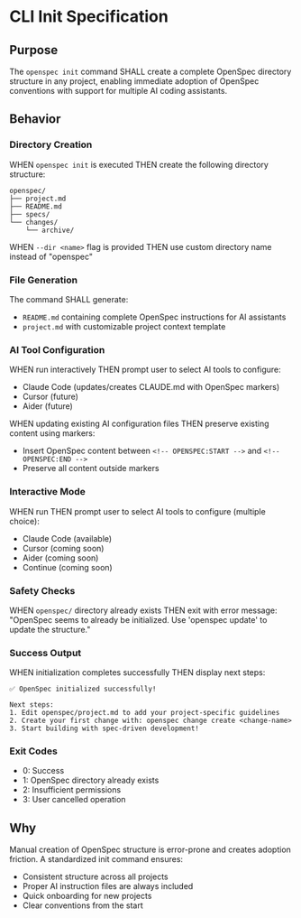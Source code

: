 # CLI Init Specification

## Purpose

The `openspec init` command SHALL create a complete OpenSpec directory structure in any project, enabling immediate adoption of OpenSpec conventions with support for multiple AI coding assistants.

## Behavior

### Directory Creation

WHEN `openspec init` is executed
THEN create the following directory structure:
```
openspec/
├── project.md
├── README.md
├── specs/
└── changes/
    └── archive/
```

WHEN `--dir <name>` flag is provided
THEN use custom directory name instead of "openspec"

### File Generation

The command SHALL generate:
- `README.md` containing complete OpenSpec instructions for AI assistants
- `project.md` with customizable project context template

### AI Tool Configuration

WHEN run interactively
THEN prompt user to select AI tools to configure:
- Claude Code (updates/creates CLAUDE.md with OpenSpec markers)
- Cursor (future)
- Aider (future)

WHEN updating existing AI configuration files
THEN preserve existing content using markers:
- Insert OpenSpec content between `<!-- OPENSPEC:START -->` and `<!-- OPENSPEC:END -->`
- Preserve all content outside markers

### Interactive Mode

WHEN run
THEN prompt user to select AI tools to configure (multiple choice):
- Claude Code (available)
- Cursor (coming soon)
- Aider (coming soon)
- Continue (coming soon)

### Safety Checks

WHEN `openspec/` directory already exists
THEN exit with error message: "OpenSpec seems to already be initialized. Use 'openspec update' to update the structure."

### Success Output

WHEN initialization completes successfully
THEN display next steps:
```
✅ OpenSpec initialized successfully!

Next steps:
1. Edit openspec/project.md to add your project-specific guidelines
2. Create your first change with: openspec change create <change-name>
3. Start building with spec-driven development!
```

### Exit Codes

- 0: Success
- 1: OpenSpec directory already exists
- 2: Insufficient permissions
- 3: User cancelled operation

## Why

Manual creation of OpenSpec structure is error-prone and creates adoption friction. A standardized init command ensures:
- Consistent structure across all projects
- Proper AI instruction files are always included
- Quick onboarding for new projects
- Clear conventions from the start